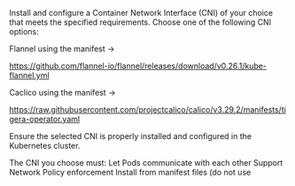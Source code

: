 Install and configure a Container Network Interface (CNI) of your choice that meets the specified requirements. Choose one of the following CNI options:

Flannel using the manifest →

https://github.com/flannel-io/flannel/releases/download/v0.26.1/kube-flannel.yml



Caclico using the manifest →

https://raw.githubusercontent.com/projectcalico/calico/v3.29.2/manifests/tigera-operator.yaml


Ensure the selected CNI is properly installed and configured in the Kubernetes cluster.

The CNI you choose must:
Let Pods communicate with each other
Support Network Policy enforcement
Install from manifest files (do not use